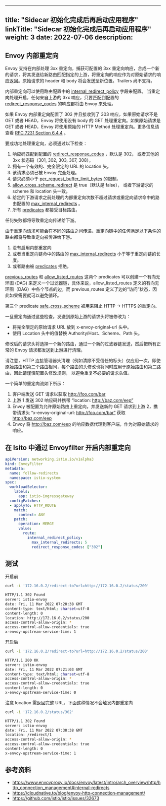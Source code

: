 
---
title: "Sidecar 初始化完成后再启动应用程序"
linkTitle: "Sidecar 初始化完成后再启动应用程序"
weight: 3
date: 2022-07-06
description: 
---

## Envoy 内部重定向

Envoy 支持在内部处理 3xx 重定向，捕获可配置的 3xx 重定向响应，合成一个新的请求，将其发送给新路由匹配指定的上游，将重定向的响应作为对原始请求的响应返回。原始请求的 header 和 body 将会发送至新位置。Trailers 尚不支持。

内部重定向可以使用路由配置中的 [internal_redirect_policy](https://www.envoyproxy.io/docs/envoy/latest/api-v3/config/route/v3/route_components.proto#envoy-v3-api-field-config-route-v3-routeaction-internal-redirect-policy) 字段来配置。 当重定向处理开启，任何来自上游的 3xx 响应，只要匹配到配置的 [redirect_response_codes](https://www.envoyproxy.io/docs/envoy/latest/api-v3/config/route/v3/route_components.proto#envoy-v3-api-field-config-route-v3-internalredirectpolicy-redirect-response-codes) 的响应都将由 Envoy 来处理。

如果 Envoy 内部重定向配置了 303 并且接收到了 303 响应，如果原始请求不是 GET 或者 HEAD，Envoy 将使用没有 body 的 GET 处理重定向。如果原始请求是 GET 或者 HEAD，Envoy 将使用原始的 HTTP Method 处理重定向。更多信息请查看 [RFC 7231 Section 6.4.4](https://datatracker.ietf.org/doc/html/rfc7231#section-6.4.4) 。

要成功地处理重定向，必须通过以下检查：

1. 响应码匹配到配置的 [redirect_response_codes](https://www.envoyproxy.io/docs/envoy/latest/api-v3/config/route/v3/route_components.proto#envoy-v3-api-field-config-route-v3-internalredirectpolicy-redirect-response-codes) ，默认是 302， 或者其他的 3xx 状态码（301, 302, 303, 307, 308）。
2. 拥有一个有效的、完全限定的 URL 的 location 头。
3. 该请求必须已被 Envoy 完全处理。
4. 请求必须小于 [per_request_buffer_limit_bytes](https://www.envoyproxy.io/docs/envoy/latest/api-v3/config/route/v3/route_components.proto#envoy-v3-api-field-config-route-v3-route-per-request-buffer-limit-bytes) 的限制。
5. [allow_cross_scheme_redirect](https://www.envoyproxy.io/docs/envoy/latest/api-v3/config/route/v3/route_components.proto#envoy-v3-api-field-config-route-v3-internalredirectpolicy-allow-cross-scheme-redirect) 是 true（默认是 false）， 或者下游请求的 scheme 和 location 头一致。
6. 给定的下游请求之前处理的内部重定向次数不超过请求或重定向请求命中的路由配置的 [max_internal_redirects](https://www.envoyproxy.io/docs/envoy/latest/api-v3/config/route/v3/route_components.proto#envoy-v3-api-field-config-route-v3-internalredirectpolicy-max-internal-redirects) 。
7. 所有 [predicates](https://www.envoyproxy.io/docs/envoy/latest/api-v3/config/route/v3/route_components.proto#envoy-v3-api-field-config-route-v3-internalredirectpolicy-predicates) 都接受目标路由。 

任何失败都将导致重定向传递给下游。

由于重定向请求可能会在不同的路由之间传递，重定向链中的任何满足以下条件的路由都将导致重定向被传递给下游。

1. 没有启用内部重定向
2. 或者当重定向链命中的路由的 [max_internal_redirects](https://www.envoyproxy.io/docs/envoy/latest/api-v3/config/route/v3/route_components.proto#envoy-v3-api-field-config-route-v3-internalredirectpolicy-max-internal-redirects) 小于等于重定向链的长度。
3. 或者路由被 [predicates](https://www.envoyproxy.io/docs/envoy/latest/api-v3/config/route/v3/route_components.proto#envoy-v3-api-field-config-route-v3-internalredirectpolicy-predicates) 拒绝。

[previous_routes](https://www.envoyproxy.io/docs/envoy/latest/api-v3/extensions/internal_redirect/previous_routes/v3/previous_routes_config.proto#envoy-v3-api-msg-extensions-internal-redirect-previous-routes-v3-previousroutesconfig) 和 [allow_listed_routes](https://www.envoyproxy.io/docs/envoy/latest/api-v3/extensions/internal_redirect/allow_listed_routes/v3/allow_listed_routes_config.proto#envoy-v3-api-msg-extensions-internal-redirect-allow-listed-routes-v3-allowlistedroutesconfig) 这两个 predicates 可以创建一个有向无环图 (DAG) 来定义一个过滤器链，具体来说，allow_listed_routes 定义的有向无环图（DAG）中各个节点的边，而 previous_routes 定义了边的“访问”状态，因此如果需要就可以避免循环。

第三个 predicate [safe_cross_scheme](https://www.envoyproxy.io/docs/envoy/latest/api-v3/extensions/internal_redirect/safe_cross_scheme/v3/safe_cross_scheme_config.proto#envoy-v3-api-msg-extensions-internal-redirect-safe-cross-scheme-v3-safecrossschemeconfig) 被用来阻止 HTTP -> HTTPS 的重定向。

一旦重定向通过这些检查，发送到原始上游的请求头将被修改为：

- 将完全限定的原始请求 URL 放到 x-envoy-original-url 头中。
- 使用 Location 头中的值替换 Authority/Host、Scheme、Path 头。

修改后的请求头将选择一个新的路由，通过一个新的过滤器链发送，然后把所有正常的 Envoy 请求都发送到上游进行清理。

请注意，HTTP 连接管理器头清理（例如清除不受信任的标头）仅应用一次。即使原始路由和第二个路由相同，每个路由的头修改也将同时应用于原始路由和第二路由，因此请谨慎配置头修改规则， 以避免重复不必要的请求头值。


一个简单的重定向流如下所示：

1. 客户端发送 GET 请求以获取 http://foo.com/bar
2. 上游 1 发送 302 响应码并携带 “location: http://baz.com/eep”
3. Envoy 被配置为允许原始路由上重定向，并发送新的 GET 请求到上游 2，携带请求头 “x-envoy-original-url: http://foo.com/bar” 获取 http://baz.com/eep
4. Envoy 将 http://baz.com/eep 的响应数据代理到客户端，作为对原始请求的响应。

## 在 Isito 中通过 Envoyfilter 开启内部重定向

```yaml
apiVersion: networking.istio.io/v1alpha3
kind: EnvoyFilter
metadata:
  name: follow-redirects
  namespace: istio-system
spec:
  workloadSelector:
    labels:
      app: istio-ingressgateway
  configPatches:
  - applyTo: HTTP_ROUTE
    match:
      context: ANY
    patch:
      operation: MERGE
      value:
        route:
          internal_redirect_policy:
            max_internal_redirects: 5
            redirect_response_codes: ["302"]
```

## 测试

开启前

```bash
curl -i '172.16.0.2/redirect-to?url=http://172.16.0.2/status/200'

HTTP/1.1 302 Found
server: istio-envoy
date: Fri, 11 Mar 2022 07:20:38 GMT
content-type: text/html; charset=utf-8
content-length: 0
location: http://172.16.0.2/status/200
access-control-allow-origin: *
access-control-allow-credentials: true
x-envoy-upstream-service-time: 1
```

开启后

```bash
curl -i '172.16.0.2/redirect-to?url=http://172.16.0.2/status/200'

HTTP/1.1 200 OK
server: istio-envoy
date: Fri, 11 Mar 2022 07:21:03 GMT
content-type: text/html; charset=utf-8
access-control-allow-origin: *
access-control-allow-credentials: true
content-length: 0
x-envoy-upstream-service-time: 0
```

注意 location 需返回完整 URL，下面这种情况不会触发内部重定向

```bash
curl -i '172.16.0.2/status/302'

HTTP/1.1 302 Found
server: istio-envoy
date: Fri, 11 Mar 2022 07:30:38 GMT
location: /redirect/1
access-control-allow-origin: *
access-control-allow-credentials: true
content-length: 0
x-envoy-upstream-service-time: 1
```

## 参考资料
* https://www.envoyproxy.io/docs/envoy/latest/intro/arch_overview/http/http_connection_management#internal-redirects
* https://cloudnative.to/blog/envoy-http-connection-management/
* https://github.com/istio/istio/issues/32673
